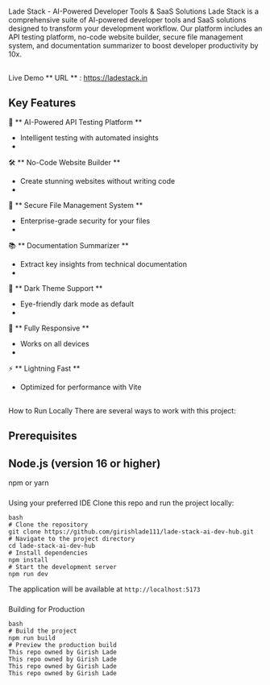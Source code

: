 #
 Lade Stack - AI-Powered Developer Tools & SaaS Solutions
Lade Stack is a comprehensive suite of AI-powered developer tools and SaaS solutions designed to transform your development workflow. Our platform includes an API testing platform, no-code website builder, secure file management system, and documentation summarizer to boost developer productivity by 10x.
##
 Live Demo
**
URL
**
: https://ladestack.in
##
 Key Features
-
 🚀 
**
AI-Powered API Testing Platform
**
 - Intelligent testing with automated insights
-
 🛠️ 
**
No-Code Website Builder
**
 - Create stunning websites without writing code
-
 🔐 
**
Secure File Management System
**
 - Enterprise-grade security for your files
-
 📚 
**
Documentation Summarizer
**
 - Extract key insights from technical documentation
-
 🌙 
**
Dark Theme Support
**
 - Eye-friendly dark mode as default
-
 📱 
**
Fully Responsive
**
 - Works on all devices
-
 ⚡ 
**
Lightning Fast
**
 - Optimized for performance with Vite
##
 How to Run Locally
There are several ways to work with this project:
###
 Prerequisites
-
 Node.js (version 16 or higher)
-
 npm or yarn
###
 Using your preferred IDE
Clone this repo and run the project locally:
```
bash
# Clone the repository
git clone https://github.com/girishlade111/lade-stack-ai-dev-hub.git
# Navigate to the project directory
cd lade-stack-ai-dev-hub
# Install dependencies
npm install
# Start the development server
npm run dev
```
The application will be available at 
`
http://localhost:5173
`
###
 Building for Production
```
bash
# Build the project
npm run build
# Preview the production build
This repo owned by Girish Lade
This repo owned by Girish Lade
This repo owned by Girish Lade
This repo owned by Girish Lade
